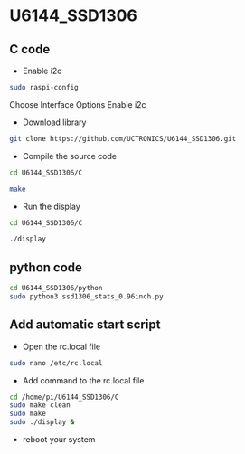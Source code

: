 # U6144_SSD1306
## C code
-  Enable i2c 
```bash
sudo raspi-config
```
Choose Interface Options 
Enable i2c
- Download library 
```bash
git clone https://github.com/UCTRONICS/U6144_SSD1306.git
```
- Compile the source code 
```bash
cd U6144_SSD1306/C 
```
```bash
make 
```
- Run the display

```bash 
cd U6144_SSD1306/C 
```
```bash 
./display 
```

## python code

```bash
cd U6144_SSD1306/python
sudo python3 ssd1306_stats_0.96inch.py
```
## Add automatic start script
- Open the rc.local file 
```bash
sudo nano /etc/rc.local
```
- Add command to the rc.local file
```bash
cd /home/pi/U6144_SSD1306/C 
sudo make clean 
sudo make 
sudo ./display &
```
- reboot your system